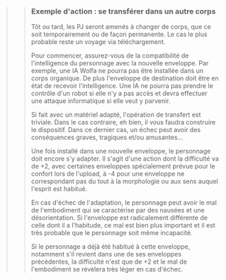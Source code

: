 
>> ### Exemple d'action : se transférer dans un autre corps
>> Tôt ou tard, les PJ seront amenés à changer de corps, que ce soit temporairement ou de façon permanente. Le cas le plus probable reste un voyage via téléchargement.
>> 
>> Pour commencer, assurez-vous de la compatibilité de l'intelligence du personnage avec la nouvelle enveloppe. Par exemple, une IA Wolfa ne pourra pas être installée dans un corps organique. De plus l'enveloppe de destination doit être en état de recevoir l'intelligence. Une IA ne pourra pas prendre le contrôle d'un robot si elle n'y a pas accès et devra effectuer une attaque informatique si elle veut y parvenir.
>> 
>> Si fait avec un matériel adapté, l'opération de transfert est triviale. Dans le cas contraire, eh bien, il vous faudra construire le dispositif. Dans ce dernier cas, un échec peut avoir des conséquences graves, tragiques et/ou amusantes...
>> 
>> Une fois installé dans une nouvelle enveloppe, le personnage doit encore s'y adapter. Il s'agit d'une action dont la difficulté va de +2, avec certaines enveloppes spécialement prévue pour le confort lors de l'upload, à -4 pour une enveloppe ne correspondant pas du tout à la morphologie ou aux sens auquel l'esprit est habitué.
>> 
>> En cas d'échec de l'adaptation, le personnage peut avoir le mal de l'embodiment qui se caractérise par des nausées et une désorientation. Si l'enveloppe est radicalement différente de celle dont il a l'habitude, ce mal est bien plus important et il est très probable que le personnage soit même incapacité.
>> 
>> Si le personnage a déjà été habitué à cette enveloppe, notamment s'il revient dans une de ses enveloppes précédentes, la difficulté n'est que de +2 et le mal de l'embodiment se révèlera très léger en cas d'échec.
